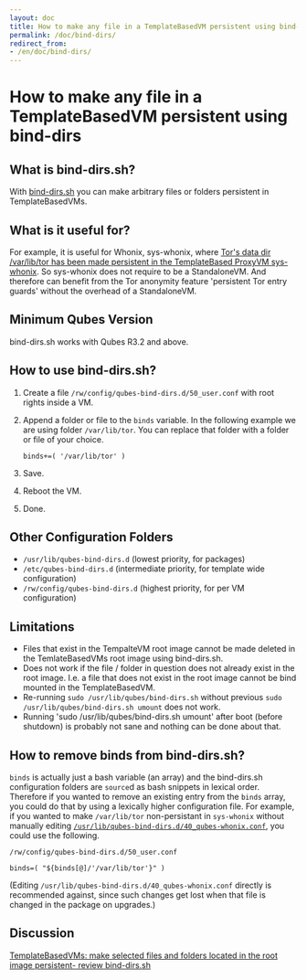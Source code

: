 ```yaml
---
layout: doc
title: How to make any file in a TemplateBasedVM persistent using bind-dirs
permalink: /doc/bind-dirs/
redirect_from:
- /en/doc/bind-dirs/
---
```


# How to make any file in a TemplateBasedVM persistent using bind-dirs #

## What is bind-dirs.sh? ##

With [bind-dirs.sh](https://github.com/QubesOS/qubes-core-agent-linux/blob/master/vm-systemd/bind-dirs.sh)
you can make arbitrary files or folders persistent in TemplateBasedVMs.

## What is it useful for? ##

For example, it is useful for Whonix, sys-whonix, where [Tor's data dir /var/lib/tor has been made persistent in the TemplateBased ProxyVM sys-whonix](https://github.com/Whonix/qubes-whonix/blob/8438d13d75822e9ea800b9eb6024063f476636ff/usr/lib/qubes-bind-dirs.d/40_qubes-whonix.conf#L5). So sys-whonix does not require to be a StandaloneVM. And therefore can benefit from the Tor anonymity feature 'persistent Tor entry guards' without the overhead of a StandaloneVM.

## Minimum Qubes Version ##

bind-dirs.sh works with Qubes R3.2 and above.

## How to use bind-dirs.sh? ##

1. Create a file `/rw/config/qubes-bind-dirs.d/50_user.conf` with root rights inside a VM.

2. Append a folder or file to the `binds` variable. In the following example we are using folder `/var/lib/tor`. You can replace that folder with a folder or file of your choice.

       binds+=( '/var/lib/tor' )

3. Save.

4. Reboot the VM.

5. Done.

## Other Configuration Folders ##

* `/usr/lib/qubes-bind-dirs.d` (lowest priority, for packages)
* `/etc/qubes-bind-dirs.d`  (intermediate priority, for template wide configuration)
* `/rw/config/qubes-bind-dirs.d` (highest priority, for per VM configuration)

## Limitations ##

* Files that exist in the TempalteVM root image cannot be made deleted in the TemlateBasedVMs root image using bind-dirs.sh.
* Does not work if the file / folder in question does not already exist in the root image. I.e. a file that does not exist in the root image cannot be bind mounted in the TemplateBasedVM.
* Re-running `sudo /usr/lib/qubes/bind-dirs.sh` without previous `sudo /usr/lib/qubes/bind-dirs.sh umount` does not work.
* Running 'sudo /usr/lib/qubes/bind-dirs.sh umount' after boot (before shutdown) is probably not sane and nothing can be done about that.

## How to remove binds from bind-dirs.sh? ##

`binds` is actually just a bash variable (an array) and the bind-dirs.sh configuration folders are `source`d as bash snippets in lexical order. Therefore if you wanted to remove an existing entry from the `binds` array, you could do that by using a lexically higher configuration file. For example, if you wanted to make `/var/lib/tor` non-persistant in `sys-whonix` without manually editing [`/usr/lib/qubes-bind-dirs.d/40_qubes-whonix.conf`](https://github.com/Whonix/qubes-whonix/blob/master/usr/lib/qubes-bind-dirs.d/40_qubes-whonix.conf), you could use the following.

`/rw/config/qubes-bind-dirs.d/50_user.conf`

~~~
binds=( "${binds[@]/'/var/lib/tor'}" )
~~~

(Editing `/usr/lib/qubes-bind-dirs.d/40_qubes-whonix.conf` directly is recommended against, since such changes get lost when that file is changed in the package on upgrades.)

## Discussion ##

[TemplateBasedVMs: make selected files and folders located in the root image persistent- review bind-dirs.sh](https://groups.google.com/forum/#!topic/qubes-devel/tcYQ4eV-XX4/discussion)

